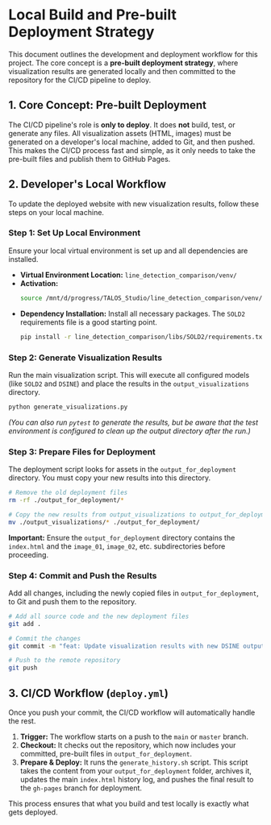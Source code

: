 # Local Build and Pre-built Deployment Strategy

This document outlines the development and deployment workflow for this project. The core concept is a **pre-built deployment strategy**, where visualization results are generated locally and then committed to the repository for the CI/CD pipeline to deploy.

## 1. Core Concept: Pre-built Deployment

The CI/CD pipeline's role is **only to deploy**. It does **not** build, test, or generate any files. All visualization assets (HTML, images) must be generated on a developer's local machine, added to Git, and then pushed. This makes the CI/CD process fast and simple, as it only needs to take the pre-built files and publish them to GitHub Pages.

## 2. Developer's Local Workflow

To update the deployed website with new visualization results, follow these steps on your local machine.

### Step 1: Set Up Local Environment

Ensure your local virtual environment is set up and all dependencies are installed.

- **Virtual Environment Location:** `line_detection_comparison/venv/`
- **Activation:**
  ```bash
  source /mnt/d/progress/TALOS_Studio/line_detection_comparison/venv/bin/activate
  ```
- **Dependency Installation:**
  Install all necessary packages. The `SOLD2` requirements file is a good starting point.
  ```bash
  pip install -r line_detection_comparison/libs/SOLD2/requirements.txt
  ```

### Step 2: Generate Visualization Results

Run the main visualization script. This will execute all configured models (like `SOLD2` and `DSINE`) and place the results in the `output_visualizations` directory.

```bash
python generate_visualizations.py
```

*(You can also run `pytest` to generate the results, but be aware that the test environment is configured to clean up the output directory after the run.)*

### Step 3: Prepare Files for Deployment

The deployment script looks for assets in the `output_for_deployment` directory. You must copy your new results into this directory.

```bash
# Remove the old deployment files
rm -rf ./output_for_deployment/*

# Copy the new results from output_visualizations to output_for_deployment
mv ./output_visualizations/* ./output_for_deployment/
```

**Important:** Ensure the `output_for_deployment` directory contains the `index.html` and the `image_01`, `image_02`, etc. subdirectories before proceeding.

### Step 4: Commit and Push the Results

Add all changes, including the newly copied files in `output_for_deployment`, to Git and push them to the repository.

```bash
# Add all source code and the new deployment files
git add .

# Commit the changes
git commit -m "feat: Update visualization results with new DSINE output"

# Push to the remote repository
git push
```

## 3. CI/CD Workflow (`deploy.yml`)

Once you push your commit, the CI/CD workflow will automatically handle the rest.

1.  **Trigger:** The workflow starts on a push to the `main` or `master` branch.
2.  **Checkout:** It checks out the repository, which now includes your committed, pre-built files in `output_for_deployment`.
3.  **Prepare & Deploy:** It runs the `generate_history.sh` script. This script takes the content from your `output_for_deployment` folder, archives it, updates the main `index.html` history log, and pushes the final result to the `gh-pages` branch for deployment.

This process ensures that what you build and test locally is exactly what gets deployed.